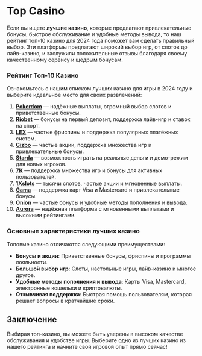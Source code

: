 # Top Casino

Если вы ищете **лучшие казино**, которые предлагают привлекательные бонусы, быстрое обслуживание и удобные методы вывода, то наш рейтинг топ-10 казино для 2024 года поможет вам сделать правильный выбор. Эти платформы предлагают широкий выбор игр, от слотов до лайв-казино, и заслужили положительные отзывы благодаря своему качественному сервису и щедрым бонусам.

### Рейтинг Топ-10 Казино

Ознакомьтесь с нашим списком лучших казино для игры в 2024 году и выберите идеальное место для своих развлечений:

1. **[Pokerdom](https://brandplay.link/4k77v2yx)** — надёжные выплаты, огромный выбор слотов и приветственные бонусы.
2. **[Riobet](https://brandplay.link/7xBLTPyj)** — бонусы на первый депозит, поддержка лайв-игр и ставок на спорт.
3. **[LEX](https://brandplay.link/zW4hdDFV)** — частые фриспины и поддержка популярных платёжных систем.
4. **[Gizbo](https://brandplay.link/bprXw4YV)** — частые акции, поддержка множества игр и привлекательные бонусы.
5. **[Starda](https://brandplay.link/fB7xwRFL)** — возможность играть на реальные деньги и демо-режим для новых игроков.
6. **[7K](https://brandplay.link/BvQyFShp)** — поддержка множества игр и бонусы для активных пользователей.
7. **[1Xslots](https://brandplay.link/hSB1khtr)** — тысячи слотов, частые акции и мгновенные выплаты.
8. **[Gama](https://brandplay.link/j6NMKsDz)** — поддержка карт Visa и Mastercard и привлекательные бонусы.
9. **[Onion](https://brandplay.link/zBGRVpQ9)** — частые бонусы и удобные методы пополнения и вывода.
10. **[Aurora](https://10trafic-stat2.com/click/668546556bcc6313411604bd/6766/13032/subaccount)** — надёжная платформа с мгновенными выплатами и высокими рейтингами.

### Основные характеристики лучших казино

Топовые казино отличаются следующими преимуществами:
- **Бонусы и акции**: Приветственные бонусы, фриспины и программы лояльности.
- **Большой выбор игр**: Слоты, настольные игры, лайв-казино и многое другое.
- **Удобные методы пополнения и вывода**: Карты Visa, Mastercard, электронные кошельки и криптовалюты.
- **Отзывчивая поддержка**: Быстрая помощь пользователям, которая решает вопросы в кратчайшие сроки.

## Заключение

Выбирая топ-казино, вы можете быть уверены в высоком качестве обслуживания и удобстве игры. Выберите одно из лучших казино из нашего рейтинга и начните свой игровой опыт прямо сейчас!
